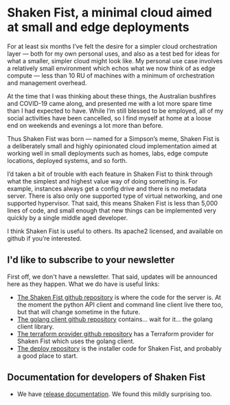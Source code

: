 # Shaken Fist, a minimal cloud aimed at small and edge deployments

For at least six months I’ve felt the desire for a simpler cloud orchestration layer — both for my own personal uses, and also as a test bed for ideas for what a smaller, simpler cloud might look like. My personal use case involves a relatively small environment which echos what we now think of as edge compute — less than 10 RU of machines with a minimum of orchestration and management overhead.

At the time that I was thinking about these things, the Australian bushfires and COVID-19 came along, and presented me with a lot more spare time than I had expected to have. While I’m still blessed to be employed, all of my social activities have been cancelled, so I find myself at home at a loose end on weekends and evenings a lot more than before.

Thus Shaken Fist was born — named for a Simpson’s meme, Shaken Fist is a deliberately small and highly opinionated cloud implementation aimed at working well in small deployments such as homes, labs, edge compute locations, deployed systems, and so forth.

I’d taken a bit of trouble with each feature in Shaken Fist to think through what the simplest and highest value way of doing something is. For example, instances always get a config drive and there is no metadata server. There is also only one supported type of virtual networking, and one supported hypervisor. That said, this means Shaken Fist is less than 5,000 lines of code, and small enough that new things can be implemented very quickly by a single middle aged developer.

I think Shaken Fist is useful to others. Its apache2 licensed, and available on github if you’re interested.

## I'd like to subscribe to your newsletter

First off, we don't have a newsletter. That said, updates will be announced here as they happen. What we do have is useful links:

* [The Shaken Fist github repository](http://github.com/shakenfist/shakenfist) is where the code for the server is. At the moment the python API client and command line client live there too, but that will change sometime in the future.
* [The golang client github repository](http://github.com/shakenfist/client-go) contains... wait for it... the golang client library.
* [The terraform provider github repository](http://github.com/shakenfist/terraform-provider-shakenfist) has a Terraform provider for Shaken Fist which uses the golang client.
* [The deploy repository](http://github.com/shakenfist/deploy) is the installer code for Shaken Fist, and probably a good place to start.

## Documentation for developers of Shaken Fist
* We have [release documentation](release_process.md). We found this mildly surprising too.
